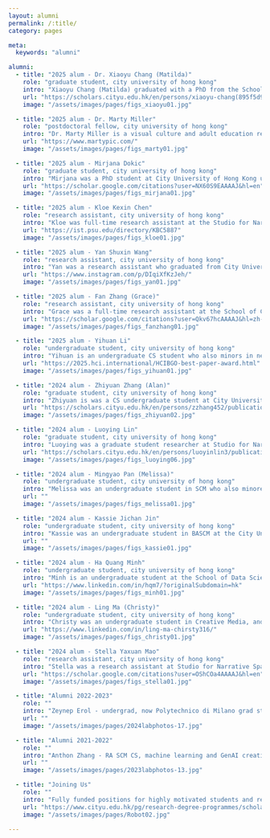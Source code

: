 ```yaml
---
layout: alumni
permalink: /:title/
category: pages

meta:
  keywords: "alumni"

alumni:
  - title: "2025 alum - Dr. Xiaoyu Chang (Matilda)"
    role: "graduate student, city university of hong kong"
    intro: "Xiaoyu Chang (Matilda) graduated with a PhD from the School of Creative Media with Dr. LC. She previously graduated from the University of Glasgow, with mechanical engineering and automobile background. Her research at SNS included how to overcome perception of being ignored by service robots, and creative expression with robot support, especially in movement-based performance. Her first-author publications include HRI, CSCW, CHI, etc."
    url: "https://scholars.cityu.edu.hk/en/persons/xiaoyu-chang(895f5d96-efbe-4c6b-86f3-259861400a7e)/publications.html"
    image: "/assets/images/pages/figs_xiaoyu01.jpg"

  - title: "2025 alum - Dr. Marty Miller"
    role: "postdoctoral fellow, city university of hong kong"
    intro: "Dr. Marty Miller is a visual culture and adult education researcher interested in Hong Kong's technological culture. Obtaining his PhD at Hong Kong Polytechnic University, he bridges these disciplines by noting how image-creation practices adapt to emergent technology and why this influence informs the meanings created. Specifically, found photography and technological literacy designs fuel his scholarly output, funded creative work, and integrated teaching practice. Marty's works with SNS are published in DIS, Journal of Play, ACM CC, etc."
    url: "https://www.martypic.com/"
    image: "/assets/images/pages/figs_marty01.jpg"

  - title: "2025 alum - Mirjana Dokic"
    role: "graduate student, city university of hong kong"
    intro: "Mirjana was a PhD student at City University of Hong Kong under the guidance of Richard Allen and RAY LC. She is a composer, new media artist, and violist, and a Hong Kong PhD Fellowship Scheme recipient. Mirjana's research is on electroacoustic music composition techniques and sound spatialisation technologies, including Ambisonics and Dolby Atmos, in Virtual Reality with an aim for full-body immersive Virtual Heritage experiences. Mirjana's work is  published in ICMC, NYCEMF, Science/AAAS, ACMC and AWA."
    url: "https://scholar.google.com/citations?user=NX60S9EAAAAJ&hl=en"
    image: "/assets/images/pages/figs_mirjana01.jpg"

  - title: "2025 alum - Kloe Kexin Chen"
    role: "research assistant, city university of hong kong"
    intro: "Kloe was full-time research assistant at the Studio for Narrative Spaces. Her work included exploring how Chinese language users interact with GPT-based tools in writing essays, supporting creativity through mixed reality card games, and studying human perception of robots expressing gratitude in a creative task. Her domain of interest are human-AI interaction and games for social causes like cultural heritage transmission. After her RAship, Kloe became a PhD student at Pennsylvania State University in the USA."
    url: "https://ist.psu.edu/directory/KBC5887"
    image: "/assets/images/pages/figs_kloe01.jpg"

  - title: "2025 alum - Yan Shuxin Wang"
    role: "research assistant, city university of hong kong"
    intro: "Yan was a research assistant who graduated from City University of Hong Kong BFA and MFA. As an artist, she uses video and GenAI to explore auto-ethnographic issues. Her digital works have been shown in ISCA featival, Turku Animated Film Festival, Clockenflap Music Festival, Insomnia Festival, Animakom Fest, Future Vision Festival, etc. Her work with SNS contributed to research contributed to projects on digital memorialization of death, published in ISEA. She also exhibited with SNS at Fringe Club, SIGGRAPH Asia, ACC Gwangju."
    url: "https://www.instagram.com/p/DIqiXfKzJeh/"
    image: "/assets/images/pages/figs_yan01.jpg"

  - title: "2025 alum - Fan Zhang (Grace)"
    role: "research assistant, city university of hong kong"
    intro: "Grace was a full-time research assistant at the School of Creative Media SNS, who came from Karolinska Institutet. With a medical background, she is interested in the field of human-computer interaction and XR with applications in health. She is always intrigued by outdoor activities and has a passion for crocheting, crafting adorable little things. Her prolific one-year stay at SNS included first-author publications in CSCW, CHI, DIS, etc."
    url: "https://scholar.google.com/citations?user=Qkv67hcAAAAJ&hl=zh-CN"
    image: "/assets/images/pages/figs_fanzhang01.jpg"

  - title: "2025 alum - Yihuan Li"
    role: "undergraduate student, city university of hong kong"
    intro: "Yihuan is an undergraduate CS student who also minors in neuroscience at the City University of Hong Kong. She is interested in BMI and HCI and has a burning desire to explore the role of memory in learning and spatial interaction. She enjoys reading, music, photography, and sports! During her 2 years at SNS, she co-edited a book on performance technology, and contributed to publications in CSCW, DIS, with a Best Paper Award as first-author at HCII."
    url: "https://2025.hci.international/HCIBGO-best-paper-award.html"
    image: "/assets/images/pages/figs_yihuan01.jpg"

  - title: "2024 alum - Zhiyuan Zhang (Alan)"
    role: "graduate student, city university of hong kong"
    intro: "Zhiyuan is was a CS undergraduate student at City University of Hong Kong. He worked on human-machine co-storytelling, particularly the web GPT-2-based interface. He also helped produce machine-learning powered works in Sound Of(f) and Down the Holograph. Alan is a DJI drone pilot who enjoys exploring nature, and author at SNS of an IUI paper on AI-human co-writing and a CHI paper on dancing with drones. He is now a PhD student at Jing Liao's lab at CityU CS."
    url: "https://scholars.cityu.edu.hk/en/persons/zzhang452/publications/"
    image: "/assets/images/pages/figs_zhiyuan02.jpg"

  - title: "2024 alum - Luoying Lin"
    role: "graduate student, city university of hong kong"
    intro: "Luoying was a graduate student researcher at Studio for Narrative Spaces who worked with sports technology, VR for clinical applications, and speculative storytelling for sustainability applications. Luoying exhibited with SNS at FabCafe Kyoto and SIGGRAPH Asia. She was also co-author of works in Frontiers in VR and HRI LBW. She was previously a writer for OFCourse Shanghai and avid photographer before joining City University of Hong Kong as a grad student."
    url: "https://scholars.cityu.edu.hk/en/persons/luoyinlin3/publications/"
    image: "/assets/images/pages/figs_luoying06.jpg"

  - title: "2024 alum - Mingyao Pan (Melissa)"
    role: "undergraduate student, city university of hong kong"
    intro: "Melissa was an undergraduate student in SCM who also minored in Psychology. She is responsible for running the Instagram and Rednote social media for the studio and editing videos for studio works. She's good at painting and has great interest in game, animation, and badminton. During her time at SNS, she contributed as a co-author in an HCII paper on game design with GenAI. She is now a graduate student at University of Hong Kong."
    url: ""
    image: "/assets/images/pages/figs_melissa01.jpg"

  - title: "2024 alum - Kassie Jichan Jin"
    role: "undergraduate student, city university of hong kong"
    intro: "Kassie was an undergraduate student in BASCM at the City University of Hong Kong, with a strong passion for exploring the intersection of artificial intelligence, content creation, and digital media. She is interested in pop culture and its influence on modern media. As an IBDP Bilingual Diploma graduate, Kassie managed the SNS social media and public outreac while contributing to research support while working with SNS."
    url: ""
    image: "/assets/images/pages/figs_kassie01.jpg"

  - title: "2024 alum - Ha Quang Minh"
    role: "undergraduate student, city university of hong kong"
    intro: "Minh is an undergraduate student at the School of Data Science at CityU. Minh comes from Vietnam. He is passionate about competitive programming, the statistical learning theory behind machine learning and AI, and using computer vision with robotics. He wishes to be a Machine Learning Engineering in the future! While working with SNS, he contributed to programming and research studies in HRI and CSCW."
    url: "https://www.linkedin.com/in/hqm7/?originalSubdomain=hk"
    image: "/assets/images/pages/figs_minh01.jpg"

  - title: "2024 alum - Ling Ma (Christy)"
    role: "undergraduate student, city university of hong kong"
    intro: "Christy was an undergraduate student in Creative Media, and research assistant working on GenAI for game and interaction design. She is a double-major degree in business analysis. Her research interests focus on robotics and GenAI, and how these technologies can enrich creative workflows, specializing in data analysis for such studies. At SNS she was first-author of a HCII paper and co-author of HRI and DIS works. She is now a graduate student at Cornell."
    url: "https://www.linkedin.com/in/ling-ma-chirsty316/"
    image: "/assets/images/pages/figs_christy01.jpg"

  - title: "2024 alum - Stella Yaxuan Mao"
    role: "research assistant, city university of hong kong"
    intro: "Stella was a research assistant at Studio for Narrative Spaces from School of Creative Media BA. She contributed to multiple studies while RA with the studio, working mostly on human-robotic interaction in domains like handwriting and pain communication. As co-author working with SNS, her research outputs were published at HRI, Frontiers in Physiology, IEEE VR, ICRA, etc. Stella is now a graduate student at University of Washington."
    url: "https://scholar.google.com/citations?user=OShCOa4AAAAJ&hl=en"
    image: "/assets/images/pages/figs_stella01.jpg"

  - title: "Alumni 2022-2023"
    role: ""
    intro: "Zeynep Erol - undergrad, now Polytechnico di Milano grad student, published in ArtsIT.<br>Li Chen - MFA, speculative cultural heritaage, exhibited Hangzhou, HKAC, and Sustech.<br>Ruishan Wu - RA MFA, now Simon Fraser CS PhD, published in DIS and ISEA.<br>Jingqi Peng - RA CS BS, robotics and programming, published in HRI, exhibited in Tai Kwun.<br>Coco Chan - RA SCM, interactive robotic toy for pets, published in ACM IDC."
    url: ""
    image: "/assets/images/pages/2024labphotos-17.jpg"

  - title: "Alumni 2021-2022"
    role: ""
    intro: "Anthon Zhang - RA SCM CS, machine learning and GenAI creativity, now CUHK CS PhD.<br>Eray Ozgunay - undergrad, now Bilkent University PhD, published in ArtsIT and DIS.<br>Marco Lui - RA SCM BAS, programmer, now private industry, exhibited at Osage.<br>Ishaank Chopra  - RA CS, GenAI music generation, now private industry.<br>Lillian Song - MA, now CityU digital humanities PhD, published in Frontiers in Psychology."
    url: ""
    image: "/assets/images/pages/2023labphotos-13.jpg"

  - title: "Joining Us"
    role: ""
    intro: "Fully funded positions for highly motivated students and research assistants are available. Candidates should have good English communication and writing skills, with ability in one of these areas: human-computer interaction research and analysis skills, creative technology skills such as VR 3D-modeling animation performance, programming ability like python machine-learning robotics web-frameworks. See <a href='../opportunities'><u>opportunities</u></a> page for details."
    url: "https://www.cityu.edu.hk/pg/research-degree-programmes/scholarships-financial-aid-and-fees"
    image: "/assets/images/pages/Robot02.jpg"

---
```

<p></p>
